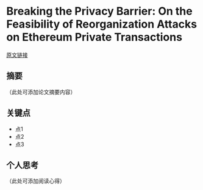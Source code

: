 # Breaking the Privacy Barrier: On the Feasibility of Reorganization Attacks on Ethereum Private Transactions

[原文链接](https://zhiqlin.github.io/file/ACSAC24.pdf)

## 摘要
（此处可添加论文摘要内容）

## 关键点
- 点1
- 点2 
- 点3

## 个人思考
（此处可添加阅读心得）